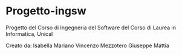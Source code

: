 # Progetto-ingsw
Progetto del Corso di Ingegneria del Software del Corso di Laurea in Informatica, Unical

Creato da:
Isabella Mariano Vincenzo
Mezzotero Giuseppe Mattia
